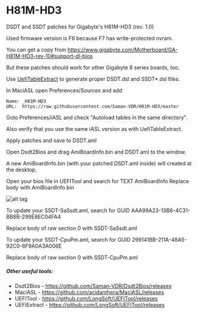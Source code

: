H81M-HD3
========

DSDT and SSDT patches for Gigabyte's H81M-HD3 (rev. 1.0)

Used firmware version is F6 because F7 has write-protected nvram.

You can get a copy from https://www.gigabyte.com/Motherboard/GA-H81M-HD3-rev-10#support-dl-bios

But these patches should work for other Gigabyte 8 series boards, too.


Use [UefiTableExtract](https://github.com/Saman-VDR/uefiTableExtract) to generate proper DSDT.dsl and SSDT*.dsl files.

In MaciASL open Preferences/Sources and add

    Name: _H81M-HD3
    URL:  https://raw.githubusercontent.com/Saman-VDR/H81M-HD3/master

Goto Preferences/iASL and check "Autoload tables in the same directory".

Also verify that you use the same iASL version as with UefiTableExtract.

Apply patches and save to DSDT.aml


Open Dsdt2Bios and drag AmiBoardInfo.bin and DSDT.aml to the window.

A new AmiBoardInfo.bin (with your patched DSDT.aml inside) will created at the desktop.

Open your bios file in UEFITool and search for TEXT AmiBoardInfo
Replace body with AmiBoardInfo.bin 

![alt tag](https://cloud.githubusercontent.com/assets/3736530/11601050/eb48de5e-9ad0-11e5-9718-d4a353aff792.png)


To update your SSDT-SaSsdt.aml, search for GUID AAA99A23-13B6-4C31-BB8B-299E8EC04FA4

Replace body of raw section 0 with SSDT-SaSsdt.aml


To update your SSDT-CpuPm.aml, search for GUID 299141BB-211A-48A5-92C0-6F9A0A3A006E

Replace body of raw section 0 with SSDT-CpuPm.aml


##### Other useful tools:
* Dsdt2Bios - https://github.com/Saman-VDR/Dsdt2Bios/releases
* MaciASL - https://github.com/acidanthera/MaciASL/releases
* UEFITool - https://github.com/LongSoft/UEFITool/releases
* UEFIExtract - https://github.com/LongSoft/UEFITool/releases

